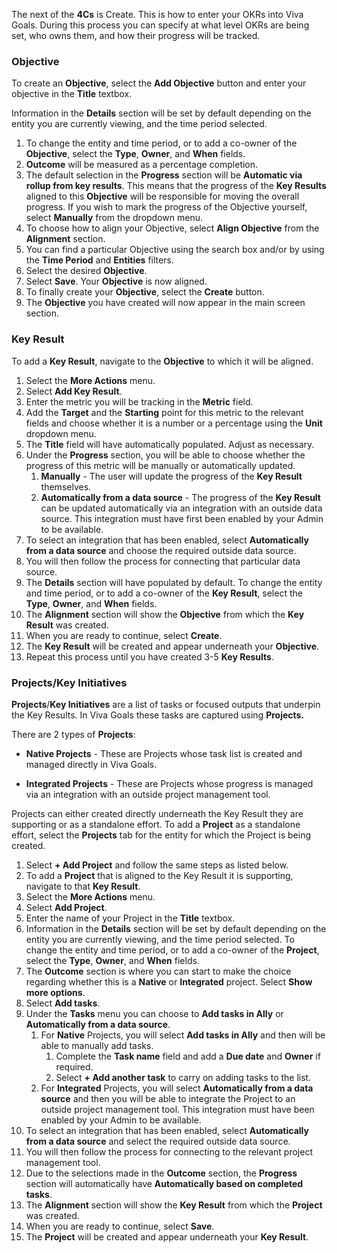 The next of the **4Cs** is Create. This is how to enter your OKRs into Viva Goals. During this process you can specify at what level OKRs are being set, who owns them, and how their progress will be tracked.

### Objective

To create an **Objective**, select the **Add Objective** button and enter your objective in the **Title** textbox.

Information in the **Details** section will be set by default depending on the entity you are currently viewing, and the time period selected.

1. To change the entity and time period, or to add a co-owner of the **Objective**, select the **Type**, **Owner**, and **When** fields.
1. **Outcome** will be measured as a percentage completion.
1. The default selection in the **Progress** section will be **Automatic via rollup from key results**. This means that the progress of the **Key Results** aligned to this **Objective** will be responsible for moving the overall progress. If you wish to mark the progress of the Objective yourself, select **Manually** from the dropdown menu.
1. To choose how to align your Objective, select **Align Objective** from the **Alignment** section.
1. You can find a particular Objective using the search box and/or by using the **Time Period** and **Entities** filters.
1. Select the desired **Objective**.
1. Select **Save**. Your **Objective** is now aligned.
1. To finally create your **Objective**, select the **Create** button.
1. The **Objective** you have created will now appear in the main screen section.

### Key Result

To add a **Key Result**, navigate to the **Objective** to which it will be aligned.

1. Select the **More Actions** menu.
1. Select **Add Key Result**.
1. Enter the metric you will be tracking in the **Metric** field.
1. Add the **Target** and the **Starting** point for this metric to the relevant fields and choose whether it is a number or a percentage using the **Unit** dropdown menu.
1. The **Title** field will have automatically populated. Adjust as necessary.
1. Under the **Progress** section, you will be able to choose whether the progress of this metric will be manually or automatically updated.
    1. **Manually** - The user will update the progress of the **Key Result** themselves.
    1. **Automatically from a data source** - The progress of the **Key Result** can be updated automatically via an integration with an outside data source. This integration must have first been enabled by your Admin to be available.
1. To select an integration that has been enabled, select **Automatically from a data source** and choose the required outside data source.
1. You will then follow the process for connecting that particular data source.
1. The **Details** section will have populated by default. To change the entity and time period, or to add a co-owner of the **Key Result**, select the **Type**, **Owner**, and **When** fields.
1. The **Alignment** section will show the **Objective** from which the **Key Result** was created.
1. When you are ready to continue, select **Create**.
1. The **Key Result** will be created and appear underneath your **Objective**.
1. Repeat this process until you have created 3-5 **Key Results**.

### Projects/Key Initiatives

**Projects**/**Key Initiatives** are a list of tasks or focused outputs that underpin the Key Results. In Viva Goals these tasks are captured using **Projects.**

There are 2 types of **Projects**:

- **Native Projects** - These are Projects whose task list is created and managed directly in Viva Goals.

- **Integrated Projects** - These are Projects whose progress is managed via an integration with an outside project management tool.

Projects can either created directly underneath the Key Result they are supporting or as a standalone effort. To add a **Project** as a standalone effort, select the **Projects** tab for the entity for which the Project is being created.

1. Select **+ Add Project** and follow the same steps as listed below.
1. To add a **Project** that is aligned to the Key Result it is supporting, navigate to that **Key Result**.
1. Select the **More Actions** menu.
1. Select **Add Project**.
1. Enter the name of your Project in the **Title** textbox.
1. Information in the **Details** section will be set by default depending on the entity you are currently viewing, and the time period selected. To change the entity and time period, or to add a co-owner of the **Project**, select the **Type**, **Owner**, and **When** fields.
1. The **Outcome** section is where you can start to make the choice regarding whether this is a **Native** or **Integrated** project. Select **Show more options**.
1. Select **Add tasks**.
1. Under the **Tasks** menu you can choose to **Add tasks in Ally** or **Automatically from a data source**.
    1. For **Native** Projects, you will select **Add tasks in Ally** and then will be able to manually add tasks.
        1. Complete the **Task name** field and add a **Due date** and **Owner** if required.
        1. Select **+ Add another task** to carry on adding tasks to the list.
    1. For **Integrated** Projects, you will select **Automatically from a data source** and then you will be able to integrate the Project to an outside project management tool. This integration must have been enabled by your Admin to be available.
1. To select an integration that has been enabled, select **Automatically from a data source** and select the required outside data source.
1. You will then follow the process for connecting to the relevant project management tool.
1. Due to the selections made in the **Outcome** section, the **Progress** section will automatically have **Automatically based on completed tasks**.
1. The **Alignment** section will show the **Key Result** from which the **Project** was created.
1. When you are ready to continue, select **Save**.
1. The **Project** will be created and appear underneath your **Key Result**.
